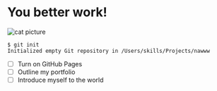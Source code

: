 # You better work!

![cat picture](https://i.guim.co.uk/img/media/327aa3f0c3b8e40ab03b4ae80319064e401c6fbc/377_133_3542_2834/master/3542.jpg?width=1200&height=1200&quality=85&auto=format&fit=crop&s=34d32522f47e4a67286f9894fc81c863)

```
$ git init
Initialized empty Git repository in /Users/skills/Projects/nawww
```

- [ ] Turn on GitHub Pages
- [ ] Outline my portfolio
- [ ] Introduce myself to the world

